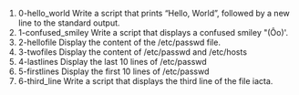 1. 0-hello_world Write a script that prints “Hello, World”, followed by a new line to the standard output.
2. 1-confused_smiley Write a script that displays a confused smiley "(Ôo)'.
3. 2-hellofile Display the content of the /etc/passwd file.
4. 3-twofiles Display the content of /etc/passwd and /etc/hosts
5. 4-lastlines Display the last 10 lines of /etc/passwd
6. 5-firstlines Display the first 10 lines of /etc/passwd
7. 6-third_line Write a script that displays the third line of the file iacta.
